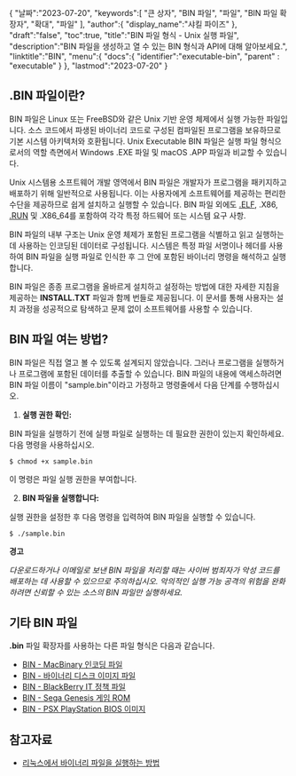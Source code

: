 {
"날짜":"2023-07-20",
   "keywords":[
"큰 상자",
"BIN 파일",
"파일",
"BIN 파일 확장자",
"확대",
"파일"
],
   "author":{
"display_name":"샤킬 파이즈"
},
"draft":"false",
"toc":true,
"title":"BIN 파일 형식 - Unix 실행 파일",
   "description":"BIN 파일을 생성하고 열 수 있는 BIN 형식과 API에 대해 알아보세요.",
"linktitle":"BIN",
   "menu":{
      "docs":{
         "identifier":"executable-bin",
"parent" : "executable"
}
},
"lastmod":"2023-07-20"
}

## .BIN 파일이란?

BIN 파일은 Linux 또는 FreeBSD와 같은 Unix 기반 운영 체제에서 실행 가능한 파일입니다. 소스 코드에서 파생된 바이너리 코드로 구성된 컴파일된 프로그램을 보유하므로 기본 시스템 아키텍처와 호환됩니다. Unix Executable BIN 파일은 실행 파일 형식으로서의 역할 측면에서 Windows .EXE 파일 및 macOS .APP 파일과 비교할 수 있습니다.

Unix 시스템용 소프트웨어 개발 영역에서 BIN 파일은 개발자가 프로그램을 패키지하고 배포하기 위해 일반적으로 사용됩니다. 이는 사용자에게 소프트웨어를 제공하는 편리한 수단을 제공하므로 쉽게 설치하고 실행할 수 있습니다. BIN 파일 외에도 [.ELF](/ko/executable/elf/), .X86, [.RUN](/ko/executable/run/) 및 .X86_64를 포함하여 각각 특정 하드웨어 또는 시스템 요구 사항.

BIN 파일의 내부 구조는 Unix 운영 체제가 포함된 프로그램을 식별하고 읽고 실행하는 데 사용하는 인코딩된 데이터로 구성됩니다. 시스템은 특정 파일 서명이나 헤더를 사용하여 BIN 파일을 실행 파일로 인식한 후 그 안에 포함된 바이너리 명령을 해석하고 실행합니다.

BIN 파일은 종종 프로그램을 올바르게 설치하고 설정하는 방법에 대한 자세한 지침을 제공하는 **INSTALL.TXT** 파일과 함께 번들로 제공됩니다. 이 문서를 통해 사용자는 설치 과정을 성공적으로 탐색하고 문제 없이 소프트웨어를 사용할 수 있습니다.

## BIN 파일 여는 방법?

BIN 파일은 직접 열고 볼 수 있도록 설계되지 않았습니다. 그러나 프로그램을 실행하거나 프로그램에 포함된 데이터를 추출할 수 있습니다. BIN 파일의 내용에 액세스하려면 BIN 파일 이름이 "sample.bin"이라고 가정하고 명령줄에서 다음 단계를 수행하십시오.

1. **실행 권한 확인:**

BIN 파일을 실행하기 전에 실행 파일로 실행하는 데 필요한 권한이 있는지 확인하세요. 다음 명령을 사용하십시오.

```
$ chmod +x sample.bin
```

이 명령은 파일 실행 권한을 부여합니다.

2. **BIN 파일을 실행합니다:**

실행 권한을 설정한 후 다음 명령을 입력하여 BIN 파일을 실행할 수 있습니다.

```
$ ./sample.bin
```

**경고**

_다운로드하거나 이메일로 보낸 BIN 파일을 처리할 때는 사이버 범죄자가 악성 코드를 배포하는 데 사용할 수 있으므로 주의하십시오. 악의적인 실행 가능 공격의 위험을 완화하려면 신뢰할 수 있는 소스의 BIN 파일만 실행하세요._

## 기타 BIN 파일

**.bin** 파일 확장자를 사용하는 다른 파일 형식은 다음과 같습니다.

- [BIN - MacBinary 인코딩 파일](/ko/compression/bin/)
- [BIN - 바이너리 디스크 이미지 파일](/ko/disc-and-media/bin/)
- [BIN - BlackBerry IT 정책 파일](/ko/settings/bin/)
- [BIN - Sega Genesis 게임 ROM](/ko/game/bin/)
- [BIN - PSX PlayStation BIOS 이미지](/ko/game/bin-pcsx/)

## 참고자료

* [리눅스에서 바이너리 파일을 실행하는 방법](https://linuxhint.com/execute-binary-files-in-linux/)



